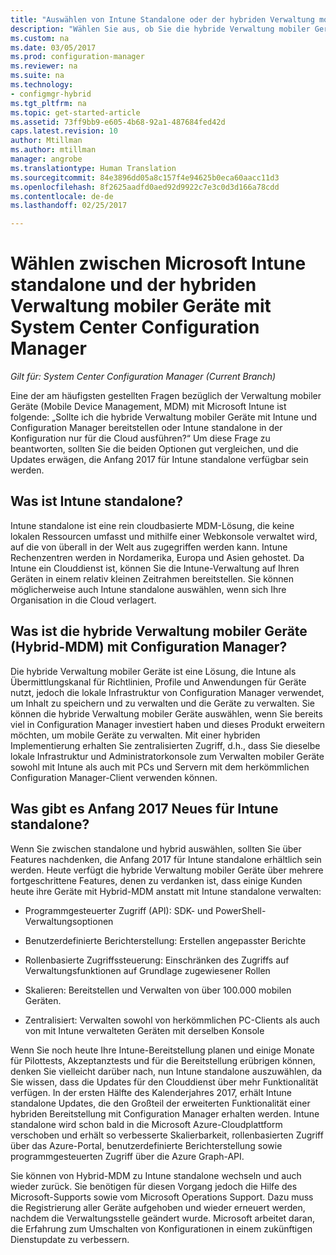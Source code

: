 ```yaml
---
title: "Auswählen von Intune Standalone oder der hybriden Verwaltung mobiler Geräte (MDM) | Microsoft-Dokumentation"
description: "Wählen Sie aus, ob Sie die hybride Verwaltung mobiler Geräte mit Intune und Configuration Manager bereitstellen oder Intune standalone ausführen."
ms.custom: na
ms.date: 03/05/2017
ms.prod: configuration-manager
ms.reviewer: na
ms.suite: na
ms.technology:
- configmgr-hybrid
ms.tgt_pltfrm: na
ms.topic: get-started-article
ms.assetid: 73ff9bb9-e605-4b68-92a1-487684fed42d
caps.latest.revision: 10
author: Mtillman
ms.author: mtillman
manager: angrobe
ms.translationtype: Human Translation
ms.sourcegitcommit: 84e3896dd05a8c157f4e94625b0eca60aacc11d3
ms.openlocfilehash: 8f2625aadfd0aed92d9922c7e3c0d3d166a78cdd
ms.contentlocale: de-de
ms.lasthandoff: 02/25/2017

---
```

# <a name="choose-between-microsoft-intune-standalone-and-hybrid-mobile-device-management-with-system-center-configuration-manager"></a>Wählen zwischen Microsoft Intune standalone und der hybriden Verwaltung mobiler Geräte mit System Center Configuration Manager

*Gilt für: System Center Configuration Manager (Current Branch)*

Eine der am häufigsten gestellten Fragen bezüglich der Verwaltung mobiler Geräte (Mobile Device Management, MDM) mit Microsoft Intune ist folgende: „Sollte ich die hybride Verwaltung mobiler Geräte mit Intune und Configuration Manager bereitstellen oder Intune standalone in der Konfiguration nur für die Cloud ausführen?“ Um diese Frage zu beantworten, sollten Sie die beiden Optionen gut vergleichen, und die Updates erwägen, die Anfang 2017 für Intune standalone verfügbar sein werden.

## <a name="what-is-intune-standalone"></a>Was ist Intune standalone?

Intune standalone ist eine rein cloudbasierte MDM-Lösung, die keine lokalen Ressourcen umfasst und mithilfe einer Webkonsole verwaltet wird, auf die von überall in der Welt aus zugegriffen werden kann. Intune Rechenzentren werden in Nordamerika, Europa und Asien gehostet. Da Intune ein Clouddienst ist, können Sie die Intune-Verwaltung auf Ihren Geräten in einem relativ kleinen Zeitrahmen bereitstellen. Sie können möglicherweise auch Intune standalone auswählen, wenn sich Ihre Organisation in die Cloud verlagert.

## <a name="what-is-hybrid-mdm-with-configuration-manager"></a>Was ist die hybride Verwaltung mobiler Geräte (Hybrid-MDM) mit Configuration Manager?

Die hybride Verwaltung mobiler Geräte ist eine Lösung, die Intune als Übermittlungskanal für Richtlinien, Profile und Anwendungen für Geräte nutzt, jedoch die lokale Infrastruktur von Configuration Manager verwendet, um Inhalt zu speichern und zu verwalten und die Geräte zu verwalten. Sie können die hybride Verwaltung mobiler Geräte auswählen, wenn Sie bereits viel in Configuration Manager investiert haben und dieses Produkt erweitern möchten, um mobile Geräte zu verwalten. Mit einer hybriden Implementierung erhalten Sie zentralisierten Zugriff, d.h., dass Sie dieselbe lokale Infrastruktur und Administratorkonsole zum Verwalten mobiler Geräte sowohl mit Intune als auch mit PCs und Servern mit dem herkömmlichen Configuration Manager-Client verwenden können.

## <a name="whats-coming-to-intune-standalone-in-early-2017"></a>Was gibt es Anfang 2017 Neues für Intune standalone?

Wenn Sie zwischen standalone und hybrid auswählen, sollten Sie über Features nachdenken, die Anfang 2017 für Intune standalone erhältlich sein werden. Heute verfügt die hybride Verwaltung mobiler Geräte über mehrere fortgeschrittene Features, denen zu verdanken ist, dass einige Kunden heute ihre Geräte mit Hybrid-MDM anstatt mit Intune standalone verwalten:

-   Programmgesteuerter Zugriff (API): SDK- und PowerShell-Verwaltungsoptionen

-   Benutzerdefinierte Berichterstellung: Erstellen angepasster Berichte

-   Rollenbasierte Zugriffssteuerung: Einschränken des Zugriffs auf Verwaltungsfunktionen auf Grundlage zugewiesener Rollen

-   Skalieren: Bereitstellen und Verwalten von über 100.000 mobilen Geräten.

-   Zentralisiert: Verwalten sowohl von herkömmlichen PC-Clients als auch von mit Intune verwalteten Geräten mit derselben Konsole

Wenn Sie noch heute Ihre Intune-Bereitstellung planen und einige Monate für Pilottests, Akzeptanztests und für die Bereitstellung erübrigen können, denken Sie vielleicht darüber nach, nun Intune standalone auszuwählen, da Sie wissen, dass die Updates für den Clouddienst über mehr Funktionalität verfügen. In der ersten Hälfte des Kalenderjahres 2017, erhält Intune standalone Updates, die den Großteil der erweiterten Funktionalität einer hybriden Bereitstellung mit Configuration Manager erhalten werden. Intune standalone wird schon bald in die Microsoft Azure-Cloudplattform verschoben und erhält so verbesserte Skalierbarkeit, rollenbasierten Zugriff über das Azure-Portal, benutzerdefinierte Berichterstellung sowie programmgesteuerten Zugriff über die Azure Graph-API.

Sie können von Hybrid-MDM zu Intune standalone wechseln und auch wieder zurück. Sie benötigen für diesen Vorgang jedoch die Hilfe des Microsoft-Supports sowie vom Microsoft Operations Support. Dazu muss die Registrierung aller Geräte aufgehoben und wieder erneuert werden, nachdem die Verwaltungsstelle geändert wurde.  Microsoft arbeitet daran, die Erfahrung zum Umschalten von Konfigurationen in einem zukünftigen Dienstupdate zu verbessern.

